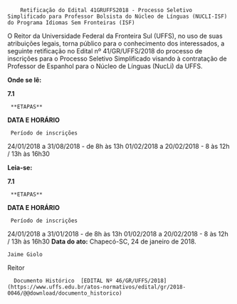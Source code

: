         Retificação do Edital 41GRUFFS2018 - Processo Seletivo Simplificado para Professor Bolsista do Núcleo de Línguas (NUCLI-ISF) do Programa Idiomas Sem Fronteiras (ISF)  

O Reitor da Universidade Federal da Fronteira Sul (UFFS), no uso de suas atribuições legais, torna público para o conhecimento dos interessados, a seguinte retificação no Edital nº 41/GR/UFFS/2018 do processo de inscrições para o Processo Seletivo Simplificado visando à contratação de Professor de Espanhol para o Núcleo de Línguas (NucLi) da UFFS.

  

 **Onde se lê:**

 **7.1** 

     **ETAPAS**

   **DATA E HORÁRIO**

     Período de inscrições

  24/01/2018 a 31/08/2018 - de 8h às 13h 01/02/2018 a 20/02/2018 - 8 às 12h / 13h às 16h30     

 **Leia-se:**

 **7.1** 

     **ETAPAS**

   **DATA E HORÁRIO**

     Período de inscrições

  24/01/2018 a 31/01/2018 - de 8h às 13h 01/02/2018 a 20/02/2018 - 8 às 12h / 13h às 16h30      **Data do ato:** Chapecó-SC, 24 de janeiro de 2018.   
 

    Jaime Giolo   
 Reitor 

      Documento Histórico  [EDITAL Nº 46/GR/UFFS/2018](https://www.uffs.edu.br/atos-normativos/edital/gr/2018-0046/@@download/documento_historico)     
      
